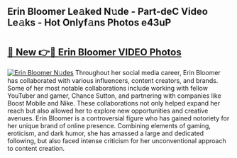 ## Erin Bloomer Le𝚊ked N𝚞de - Part-deC Video Le𝚊ks - Hot Onlyf𝚊ns Photos e43uP

# <h2><a href="http://ab61501.deff.icu/?id=Erin+Bloomer">🔗 New 👉🔴 Erin Bloomer VIDEO Photos</a></h2>

[![Erin Bloomer N𝚞des](https://i.imgur.com/rIISA9y.gif)](http://ab61501.deff.icu/?id=Erin+Bloomer)
Throughout her social media career, Erin Bloomer has collaborated with various influencers, content creators, and brands. Some of her most notable collaborations include working with fellow YouTuber and gamer, Chance Sutton, and partnering with companies like Boost Mobile and Nike. These collaborations not only helped expand her reach but also allowed her to explore new opportunities and creative avenues. Erin Bloomer is a controversial figure who has gained notoriety for her unique brand of online presence. Combining elements of gaming, eroticism, and dark humor, she has amassed a large and dedicated following, but also faced intense criticism for her unconventional approach to content creation.
